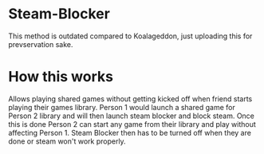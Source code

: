 # Steam-Blocker
This method is outdated compared to Koalageddon, just uploading this for prevservation sake.

# How this works
Allows playing shared games without getting kicked off when friend starts playing their games library. Person 1 would launch a shared game for Person 2 library and will then launch steam blocker and block steam. Once this is done Person 2 can start any game from their library and play without affecting Person 1. Steam Blocker then has to be turned off when they are done or steam won't work properly.
